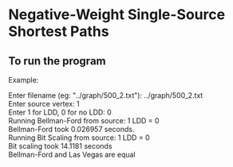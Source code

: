 # Negative-Weight Single-Source Shortest Paths

## To run the program

Example:

Enter filename (eg: "../graph/500_2.txt"): ../graph/500_2.txt<br/>
Enter source vertex: 1<br/>
Enter 1 for LDD, 0 for no LDD: 0<br/>
Running Bellman-Ford from source: 1 LDD = 0<br/>
Bellman-Ford took 0.026957 seconds.<br/>
Running Bit Scaling from source: 1 LDD = 0<br/>
Bit scaling took 14.1181 seconds<br/>
Bellman-Ford and Las Vegas are equal<br/>